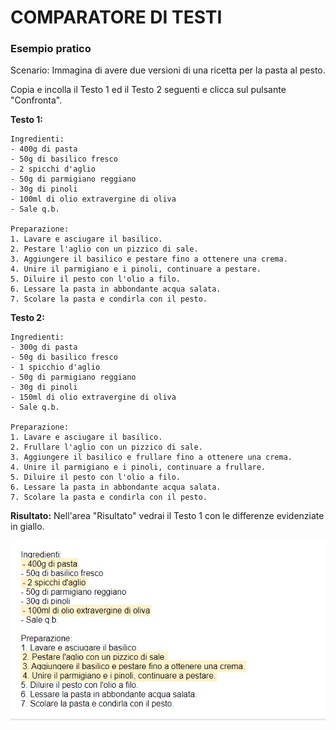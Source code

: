 # COMPARATORE DI TESTI


### Esempio pratico
Scenario: Immagina di avere due versioni di una ricetta per la pasta al pesto.

Copia e incolla il Testo 1 ed il Testo 2 seguenti e clicca sul pulsante "Confronta".

**Testo 1:**
```
Ingredienti:
- 400g di pasta
- 50g di basilico fresco
- 2 spicchi d'aglio
- 50g di parmigiano reggiano
- 30g di pinoli
- 100ml di olio extravergine di oliva
- Sale q.b.

Preparazione:
1. Lavare e asciugare il basilico.
2. Pestare l'aglio con un pizzico di sale.
3. Aggiungere il basilico e pestare fino a ottenere una crema.
4. Unire il parmigiano e i pinoli, continuare a pestare.
5. Diluire il pesto con l'olio a filo.
6. Lessare la pasta in abbondante acqua salata.
7. Scolare la pasta e condirla con il pesto.
```

**Testo 2:**
```
Ingredienti:
- 300g di pasta
- 50g di basilico fresco
- 1 spicchio d'aglio
- 50g di parmigiano reggiano
- 30g di pinoli
- 150ml di olio extravergine di oliva
- Sale q.b.

Preparazione:
1. Lavare e asciugare il basilico.
2. Frullare l'aglio con un pizzico di sale.
3. Aggiungere il basilico e frullare fino a ottenere una crema.
4. Unire il parmigiano e i pinoli, continuare a frullare.
5. Diluire il pesto con l'olio a filo.
6. Lessare la pasta in abbondante acqua salata.
7. Scolare la pasta e condirla con il pesto.
```

**Risultato:**
Nell'area "Risultato" vedrai il Testo 1 con le differenze evidenziate in giallo.

![Risultato](risultato.PNG)




